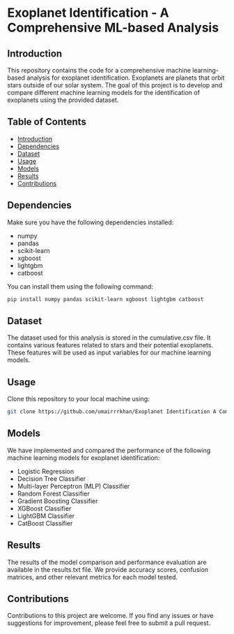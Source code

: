 # Exoplanet Identification - A Comprehensive ML-based Analysis

## Introduction
This repository contains the code for a comprehensive machine learning-based analysis for exoplanet identification. Exoplanets are planets that orbit stars outside of our solar system. The goal of this project is to develop and compare different machine learning models for the identification of exoplanets using the provided dataset.

## Table of Contents
- [Introduction](#introduction)
- [Dependencies](#dependencies)
- [Dataset](#dataset)
- [Usage](#usage)
- [Models](#models)
- [Results](#results)
- [Contributions](#contributions)

## Dependencies
Make sure you have the following dependencies installed:
- numpy
- pandas
- scikit-learn
- xgboost
- lightgbm
- catboost

You can install them using the following command:

```bash
pip install numpy pandas scikit-learn xgboost lightgbm catboost
```

## Dataset

The dataset used for this analysis is stored in the cumulative.csv file. It contains various features related to stars and their potential exoplanets. These features will be used as input variables for our machine learning models.

## Usage

Clone this repository to your local machine using:

```bash
git clone https://github.com/umairrrkhan/Exoplanet Identification A Comprehensive ML-based Analysis.ipynb.git
```

## Models

We have implemented and compared the performance of the following machine learning models for exoplanet identification:

- Logistic Regression
- Decision Tree Classifier
- Multi-layer Perceptron (MLP) Classifier
- Random Forest Classifier
- Gradient Boosting Classifier
- XGBoost Classifier
- LightGBM Classifier
- CatBoost Classifier

## Results

The results of the model comparison and performance evaluation are available in the results.txt file. We provide accuracy scores, confusion matrices, and other relevant metrics for each model tested.

## Contributions

Contributions to this project are welcome. If you find any issues or have suggestions for improvement, please feel free to submit a pull request.